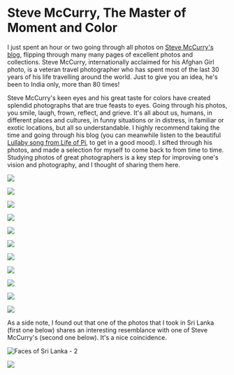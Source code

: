 # Steve McCurry, The Master of Moment and Color

I just spent an hour or two going through all photos on [Steve McCurry's blog](http://stevemccurry.wordpress.com/), flipping through many many pages of excellent photos and collections. Steve McCurry, internationally acclaimed for his Afghan Girl photo, is a veteran travel photographer who has spent most of the last 30 years of his life travelling around the world. Just to give you an idea, he's been to India only, more than 80 times! 

Steve McCurry's keen eyes and his great taste for colors have created splendid photographs that are true feasts to eyes. Going through his photos, you smile, laugh, frown, reflect, and grieve. It's all about us, humans, in different places and cultures, in funny situations or in distress, in familiar or exotic locations, but all so understandable. I highly recommend taking the time and going through his blog (you can meanwhile listen to the beautiful [Lullaby song from Life of Pi](http://youtu.be/KlCYCV1nuZc), to get in a good mood). I sifted through his photos, and made a selection for myself to come back to from time to time. Studying photos of great photographers is a key step for improving one's vision and photography, and I thought of sharing them here.

![](https://blogger.googleusercontent.com/img/b/R29vZ2xl/AVvXsEgM6lz0fuc7wLx3OoOaI8ah4aFK-g7OpslGE17j-vBCMXKb8e7e_CI4iDRqLs5wtewVNIKAJI2R1Wmyp87p8US-siU6mDGoh-l7SQK2YLmD9LBKhliQ-D8VqakpQTDTbodIBoKkhlovAhDH/s640/pakistan-10003.jpg)

![](http://stevemccurry.files.wordpress.com/2012/03/india-102191.jpg)

![](http://stevemccurry.files.wordpress.com/2012/06/india-10204.jpg)

![](http://stevemccurry.files.wordpress.com/2012/08/afghn-12135nf.jpg)

![](http://stevemccurry.files.wordpress.com/2012/03/india-10005nf41.jpg)

![](http://stevemccurry.files.wordpress.com/2010/10/europe-10042ns.jpg)

![](http://stevemccurry.files.wordpress.com/2013/01/india-10214-1.jpg?w=900\&h=602)

![](http://stevemccurry.files.wordpress.com/2009/11/india-10316ns7.jpg?w=450\&h=662)

![](http://stevemccurry.files.wordpress.com/2012/10/kashmir-10056.jpg)

![](http://stevemccurry.files.wordpress.com/2012/08/india-10723.jpg)

![](http://clairesemelka.files.wordpress.com/2012/02/srilanka-10006.jpg)

As a side note, I found out that one of the photos that I took in Sri Lanka (first one below) shares an interesting resemblance with one of Steve McCurry's (second one below). It's a nice coincidence.

![Faces of Sri Lanka - 2](http://farm8.staticflickr.com/7232/7140892081_0c7d8486e9_z.jpg)

![](https://blogger.googleusercontent.com/img/b/R29vZ2xl/AVvXsEjhTEpdwcmAo_wwZne5GzG9dS-5_-zFK5njXdYi3svGCL9oN69C6mVY2NM8JvRTbgKTZjn9Sr6CTejNyIjM5LdMZdjnBYLwEnKB4UMnFb7TvSqwequLwXinkTTZcTD5txTSxPhdj_6AS3jOzlWPqYYbVvcNB8FVT9P9jmf8d55COmpyK0gGKU3aIL5sYw/)